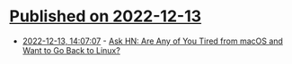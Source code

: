 # [Published on 2022-12-13](index.md)

* [2022-12-13, 14:07:07](https://news.ycombinator.com/item?id=33969026) - [Ask HN: Are Any of You Tired from macOS and Want to Go Back to Linux?](https://news.ycombinator.com/item?id=33969026)
